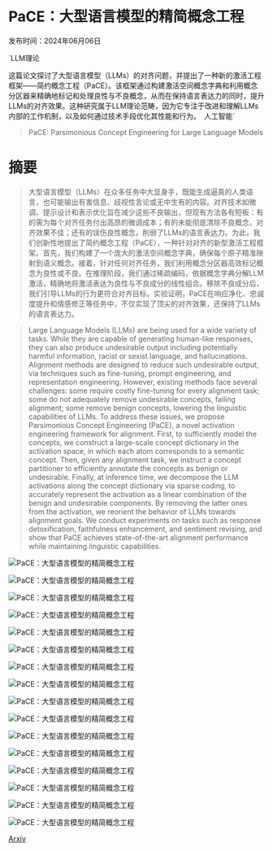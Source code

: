 # PaCE：大型语言模型的精简概念工程

发布时间：2024年06月06日

`LLM理论

这篇论文探讨了大型语言模型（LLMs）的对齐问题，并提出了一种新的激活工程框架——简约概念工程（PaCE）。该框架通过构建激活空间概念字典和利用概念分区器来精确地标记和处理良性与不良概念，从而在保持语言表达力的同时，提升LLMs的对齐效果。这种研究属于LLM理论范畴，因为它专注于改进和理解LLMs内部的工作机制，以及如何通过技术手段优化其性能和行为。` `人工智能`

> PaCE: Parsimonious Concept Engineering for Large Language Models

# 摘要

> 大型语言模型（LLMs）在众多任务中大显身手，既能生成逼真的人类语言，也可能输出有害信息、歧视性言论或无中生有的内容。对齐技术如微调、提示设计和表示优化旨在减少这些不良输出，但现有方法各有短板：有的需为每个对齐任务付出高昂的微调成本；有的未能彻底清除不良概念，对齐效果不佳；还有的误伤良性概念，削弱了LLMs的语言表达力。为此，我们创新性地提出了简约概念工程（PaCE），一种针对对齐的新型激活工程框架。首先，我们构建了一个庞大的激活空间概念字典，确保每个原子精准映射到语义概念。接着，针对任何对齐任务，我们利用概念分区器高效标记概念为良性或不良。在推理阶段，我们通过稀疏编码，依据概念字典分解LLM激活，精确地将激活表达为良性与不良成分的线性组合。移除不良成分后，我们引导LLMs的行为更符合对齐目标。实验证明，PaCE在响应净化、忠诚度提升和情感修正等任务中，不仅实现了顶尖的对齐效果，还保持了LLMs的语言表达力。

> Large Language Models (LLMs) are being used for a wide variety of tasks. While they are capable of generating human-like responses, they can also produce undesirable output including potentially harmful information, racist or sexist language, and hallucinations. Alignment methods are designed to reduce such undesirable output, via techniques such as fine-tuning, prompt engineering, and representation engineering. However, existing methods face several challenges: some require costly fine-tuning for every alignment task; some do not adequately remove undesirable concepts, failing alignment; some remove benign concepts, lowering the linguistic capabilities of LLMs. To address these issues, we propose Parsimonious Concept Engineering (PaCE), a novel activation engineering framework for alignment. First, to sufficiently model the concepts, we construct a large-scale concept dictionary in the activation space, in which each atom corresponds to a semantic concept. Then, given any alignment task, we instruct a concept partitioner to efficiently annotate the concepts as benign or undesirable. Finally, at inference time, we decompose the LLM activations along the concept dictionary via sparse coding, to accurately represent the activation as a linear combination of the benign and undesirable components. By removing the latter ones from the activation, we reorient the behavior of LLMs towards alignment goals. We conduct experiments on tasks such as response detoxification, faithfulness enhancement, and sentiment revising, and show that PaCE achieves state-of-the-art alignment performance while maintaining linguistic capabilities.

![PaCE：大型语言模型的精简概念工程](../../../paper_images/2406.04331/x1.png)

![PaCE：大型语言模型的精简概念工程](../../../paper_images/2406.04331/x2.png)

![PaCE：大型语言模型的精简概念工程](../../../paper_images/2406.04331/x3.png)

![PaCE：大型语言模型的精简概念工程](../../../paper_images/2406.04331/x4.png)

![PaCE：大型语言模型的精简概念工程](../../../paper_images/2406.04331/x5.png)

![PaCE：大型语言模型的精简概念工程](../../../paper_images/2406.04331/x6.png)

![PaCE：大型语言模型的精简概念工程](../../../paper_images/2406.04331/x7.png)

![PaCE：大型语言模型的精简概念工程](../../../paper_images/2406.04331/x8.png)

![PaCE：大型语言模型的精简概念工程](../../../paper_images/2406.04331/x9.png)

![PaCE：大型语言模型的精简概念工程](../../../paper_images/2406.04331/x10.png)

![PaCE：大型语言模型的精简概念工程](../../../paper_images/2406.04331/x11.png)

![PaCE：大型语言模型的精简概念工程](../../../paper_images/2406.04331/x12.png)

![PaCE：大型语言模型的精简概念工程](../../../paper_images/2406.04331/x13.png)

![PaCE：大型语言模型的精简概念工程](../../../paper_images/2406.04331/x14.png)

![PaCE：大型语言模型的精简概念工程](../../../paper_images/2406.04331/x15.png)

![PaCE：大型语言模型的精简概念工程](../../../paper_images/2406.04331/x16.png)

[Arxiv](https://arxiv.org/abs/2406.04331)